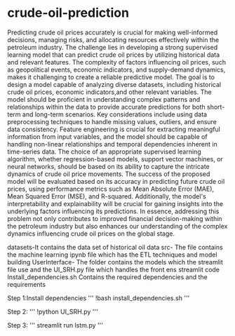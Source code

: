 # crude-oil-prediction
Predicting crude oil prices accurately is crucial for making well-informed decisions, managing risks, and allocating resources effectively within the petroleum industry. The challenge lies in developing a strong supervised learning model that can predict crude oil prices by utilizing historical data and relevant features. The complexity of factors influencing oil prices, such as geopolitical events, economic indicators, and supply-demand dynamics, makes it challenging to create a reliable predictive model. The goal is to design a model capable of analyzing diverse datasets, including historical crude oil prices, economic indicators,and other relevant variables. The model should be proficient in understanding complex patterns and relationships within the data to provide accurate predictions for both short-term and long-term scenarios. Key considerations include using data preprocessing techniques to handle missing values, outliers, and ensure data consistency. Feature engineering is crucial for extracting meaningful information from input variables, and the model should be capable of handling non-linear relationships and temporal dependencies inherent in time-series data. The choice of an appropriate supervised learning algorithm, whether regression-based models, support vector machines, or neural networks, should be based on its ability to capture the intricate dynamics of crude oil price movements. The success of the proposed model will be evaluated based on its accuracy in predicting future crude oil prices, using performance metrics such as Mean Absolute Error (MAE), Mean Squared Error (MSE), and R-squared. Additionally, the model's interpretability and explainability will be crucial for gaining insights into the underlying factors influencing its predictions. In essence, addressing this problem not only contributes to improved financial decision-making within the petroleum industry but also enhances our understanding of the complex dynamics influencing crude oil prices on the global stage.

datasets-It contains the data set of historical oil data
src- The file contains the machine learning ipynb file which has the ETL techniques and model building
UserInterface- The folder contains the models which the streamlit file use and the UI_SRH.py file which handles the front ens streamlit code
Install_dependencies.sh Contains the required dependencies and the requirements

Step 1:Install dependencies
'''
!bash install_dependencies.sh
'''

Step 2:
'''
!python UI_SRH.py
'''

Step 3:
'''
streamlit run lstm.py
'''